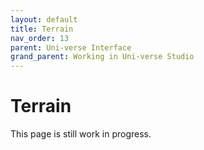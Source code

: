 ```yaml
---
layout: default
title: Terrain
nav_order: 13
parent: Uni-verse Interface
grand_parent: Working in Uni-verse Studio
---
```

# Terrain

This page is still work in progress.